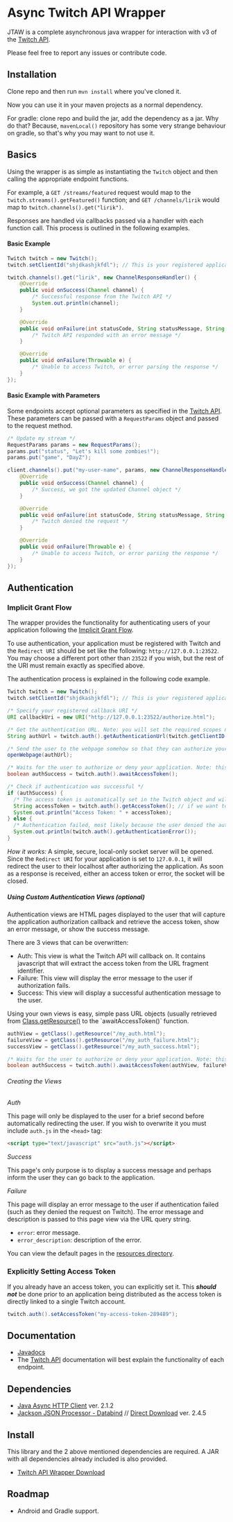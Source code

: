 # Async Twitch API Wrapper
JTAW is a complete asynchronous java wrapper for interaction with v3 of the [Twitch API](https://github.com/justintv/Twitch-API).

Please feel free to report any issues or contribute code.

## Installation
Clone repo and then run `mvn install` where you've cloned it.

Now you can use it in your maven projects as a normal dependency. 

For gradle: clone repo and build the jar, add the dependency as a jar. Why do that? Because, `mavenLocal()` repository has some very strange behaviour on gradle,
so that's why you may want to not use it. 

## Basics

Using the wrapper is as simple as instantiating the `Twitch` object and then calling the appropriate endpoint functions.

For example, a `GET /streams/featured` request would map to the `twitch.streams().getFeatured()` function; and `GET /channels/lirik` would map to `twitch.channels().get("lirik")`.

Responses are handled via callbacks passed via a handler with each function call. This process is outlined in the following examples.

#### Basic Example

```java
Twitch twitch = new Twitch();
twitch.setClientId("shjdkashjkfdl"); // This is your registered application's client ID

twitch.channels().get("lirik", new ChannelResponseHandler() {
    @Override
    public void onSuccess(Channel channel) {
        /* Successful response from the Twitch API */
        System.out.println(channel);
    }

    @Override
    public void onFailure(int statusCode, String statusMessage, String errorMessage) {
        /* Twitch API responded with an error message */
    }

    @Override
    public void onFailure(Throwable e) {
        /* Unable to access Twitch, or error parsing the response */
    }
});
```

#### Basic Example with Parameters

Some endpoints accept optional parameters as specified in the [Twitch API](https://github.com/justintv/Twitch-API). These parameters can be passed with a `RequestParams` object and passed to the request method.

```java
/* Update my stream */
RequestParams params = new RequestParams();
params.put("status", "Let's kill some zombies!");
params.put("game", "DayZ");

client.channels().put("my-user-name", params, new ChannelResponseHandler() {
    @Override
    public void onSuccess(Channel channel) {
        /* Success, we got the updated Channel object */
    }

    @Override
    public void onFailure(int statusCode, String statusMessage, String errorMessage) {
        /* Twitch denied the request */
    }

    @Override
    public void onFailure(Throwable e) {
        /* Unable to access Twitch, or error parsing the response */
    }
});
```

## Authentication

### Implicit Grant Flow

The wrapper provides the functionality for authenticating users of your application following the [Implicit Grant Flow](https://github.com/justintv/Twitch-API/blob/master/authentication.md#implicit-grant-flow). 

To use authentication, your application must be registered with Twitch and the `Redirect URI` should be set like the following:
`http://127.0.0.1:23522`. You may choose a different port other than `23522` if you wish, but the rest of the URI must remain exactly as specified above.

The authentication process is explained in the following code example.

```java
Twitch twitch = new Twitch();
twitch.setClientId("shjdkashjkfdl"); // This is your registered application's client ID

/* Specify your registered callback URI */
URI callbackUri = new URI("http://127.0.0.1:23522/authorize.html");

/* Get the authentication URL. Note: you will set the required scopes needed here. */
String authUrl = twitch.auth().getAuthenticationUrl(twitch.getClientID(), callbackUri, Scopes.USER_READ, Scopes.CHANNEL_READ);

/* Send the user to the webpage somehow so that they can authorize your application */
openWebpage(authUrl);

/* Waits for the user to authorize or deny your application. Note: this function will block until a response is received! */
boolean authSuccess = twitch.auth().awaitAccessToken();

/* Check if authentication was successful */
if (authSuccess) {
  /* The access token is automatically set in the Twitch object and will be sent with all further API requests! */
  String accessToken = twitch.auth().getAccessToken(); // if we want to explicitly get it for some reason
  System.out.println("Access Token: " + accessToken);
} else {
  /* Authentication failed, most likely because the user denied the authorization request */
  System.out.println(twitch.auth().getAuthenticationError());
}
```

_How it works:_ A simple, secure, local-only socket server will be opened. Since the `Redirect URI` for your application is set to `127.0.0.1`, it will redirect the user to their localhost after authorizing the application. As soon as a response is received, either an access token or error, the socket will be closed.

##### Using Custom Authentication Views *(optional)*

Authentication views are HTML pages displayed to the user that will capture the application authorization callback and retrieve the access token, show an error message, or show the success message.

There are 3 views that can be overwritten: 
* Auth: This view is what the Twitch API will callback on. It contains javascript that will extract the access token from the URL fragment identifier.
* Failure: This view will display the error message to the user if authorization fails.
* Success: This view will display a successful authentication message to the user.

Using your own views is easy, simple pass URL objects (usually retrieved from [Class.getResource()](https://docs.oracle.com/javase/7/docs/api/java/lang/Class.html#getResource(java.lang.String)) to the `awaitAccessToken()` function.

```java
authView = getClass().getResource("/my_auth.html");
failureView = getClass().getResource("/my_auth_failure.html");
successView = getClass().getResource("/my_auth_success.html");

/* Waits for the user to authorize or deny your application. Note: this function will block until a response is received! */
boolean authSuccess = twitch.auth().awaitAccessToken(authView, failureView, successView);
```

###### Creating the Views

*Auth*

This page will only be displayed to the user for a brief second before automatically redirecting the user. If you wish to overwrite it you must include `auth.js` in the `<head>` tag:
```HTML
<script type="text/javascript" src="auth.js"></script>
```

*Success*

This page's only purpose is to display a success message and perhaps inform the user they can go back to the application.

*Failure*

This page will display an error message to the user if authentication failed (such as they denied the request on Twitch). The error message and description is passed to this page view via the URL query string.

* `error`: error message.
* `error_description`: description of the error.

You can view the default pages in the [resources directory](https://github.com/urgrue/Java-Twitch-Api-Wrapper/tree/master/src/main/resources).

### Explicitly Setting Access Token

If you already have an access token, you can explicitly set it. This _**should not**_ be done prior to an application being distributed as the access token is directly linked to a single Twitch account.

```java
twitch.auth().setAccessToken("my-access-token-289489");
```

## Documentation
* [Javadocs](https://urgrue.github.io/Java-Twitch-Api-Wrapper/)
* The [Twitch API](https://github.com/justintv/Twitch-API) documentation will best explain the functionality of each endpoint. 

## Dependencies

* [Java Async HTTP Client](https://github.com/urgrue/java-async-http/releases/tag/2.1.2) ver. 2.1.2
* [Jackson JSON Processor - Databind](http://wiki.fasterxml.com/JacksonHome) // [Direct Download](http://repo1.maven.org/maven2/com/fasterxml/jackson/core/jackson-databind/2.4.5/jackson-databind-2.4.5.jar) ver. 2.4.5

## Install

This library and the 2 above mentioned dependencies are required. A JAR with all dependencies already included is also provided.

* [Twitch API Wrapper Download](https://github.com/urgrue/Java-Twitch-Api-Wrapper/releases/tag/0.3)

## Roadmap

* Android and Gradle support.
